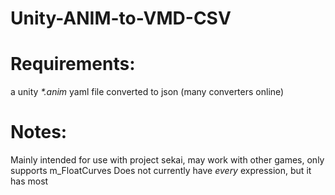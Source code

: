 # Unity-ANIM-to-VMD-CSV

# Requirements:

a unity *\*.anim* yaml file converted to json (many converters online)

# Notes:

Mainly intended for use with project sekai, may work with other games, only supports m_FloatCurves
Does not currently have *every* expression, but it has most
